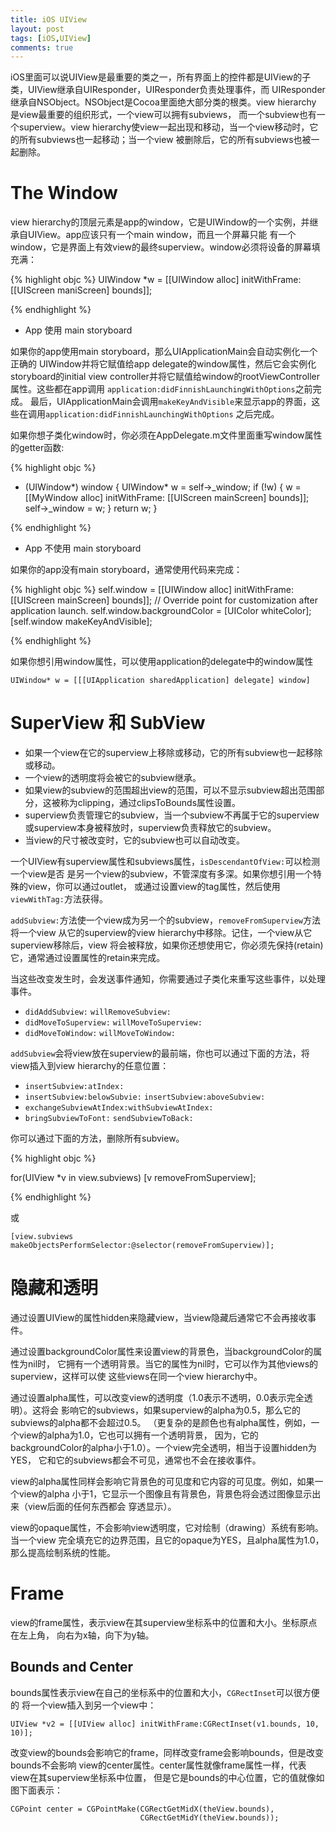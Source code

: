 ```yaml
---
title: iOS UIView
layout: post
tags: [iOS,UIView]
comments: true
---
```


iOS里面可以说UIView是最重要的类之一，所有界面上的控件都是UIView的子类，UIView继承自UIResponder，UIResponder负责处理事件，而
UIResponder继承自NSObject。NSObject是Cocoa里面绝大部分类的根类。view hierarchy 是view最重要的组织形式，一个view可以拥有subviews，
而一个subview也有一个superview。view hierarchy使view一起出现和移动，当一个view移动时，它的所有subviews也一起移动；当一个view
被删除后，它的所有subviews也被一起删除。

# The Window

view hierarchy的顶层元素是app的window，它是UIWindow的一个实例，并继承自UIView。app应该只有一个main window，而且一个屏幕只能
有一个window，它是界面上有效view的最终superview。window必须将设备的屏幕填充满：

{% highlight objc %}
UIWindow *w = [[UIWindow alloc] initWithFrame:[[UIScreen maniScreen] bounds]];

{% endhighlight %}

* App 使用 main storyboard


如果你的app使用main storyboard，那么UIApplicationMain会自动实例化一个正确的
UIWindow并将它赋值给app delegate的window属性，然后它会实例化storyboard的initial
view controller并将它赋值给window的rootViewController属性。这些都在app调用
`application:didFinnishLaunchingWithOptions`之前完成。
最后，UIApplicationMain会调用`makeKeyAndVisible`来显示app的界面，这些在调用`application:didFinnishLaunchingWithOptions`
之后完成。

如果你想子类化window时，你必须在AppDelegate.m文件里面重写window属性的getter函数:

{% highlight objc %}
- (UIWindow*) window {
UIWindow* w = self->_window;
if (!w) {
    w = [[MyWindow alloc] initWithFrame:
    [[UIScreen mainScreen] bounds]];
    self->_window = w;
}
return w;
}

{% endhighlight %}

* App 不使用 main storyboard


如果你的app没有main storyboard，通常使用代码来完成：

{% highlight objc %}
self.window = [[UIWindow alloc] initWithFrame:[[UIScreen mainScreen] bounds]];
// Override point for customization after application launch.
self.window.backgroundColor = [UIColor whiteColor];
[self.window makeKeyAndVisible];

{% endhighlight %}


如果你想引用window属性，可以使用application的delegate中的window属性

`UIWindow* w = [[[UIApplication sharedApplication] delegate] window]`

# SuperView 和 SubView

* 如果一个view在它的superview上移除或移动，它的所有subview也一起移除或移动。
* 一个view的透明度将会被它的subview继承。
* 如果view的subview的范围超出view的范围，可以不显示subview超出范围部分，这被称为clipping，通过clipsToBounds属性设置。
* superview负责管理它的subview，当一个subview不再属于它的superview或superview本身被释放时，superview负责释放它的subview。
* 当view的尺寸被改变时，它的subview也可以自动改变。

一个UIView有superview属性和subviews属性，`isDescendantOfView:`可以检测一个view是否
是另一个view的subview，不管深度有多深。如果你想引用一个特殊的view，你可以通过outlet，
或通过设置view的tag属性，然后使用`viewWithTag:`方法获得。

`addSubview:`方法使一个view成为另一个的subview，`removeFromSuperview`方法将一个view
从它的superview的view hierarchy中移除。记住，一个view从它superview移除后，view
将会被释放，如果你还想使用它，你必须先保持(retain)它，通常通过设置属性的retain来完成。

当这些改变发生时，会发送事件通知，你需要通过子类化来重写这些事件，以处理事件。

* `didAddSubview:` `willRemoveSubview:`
* `didMoveToSuperview:` `willMoveToSuperview:` 
* `didMoveToWindow:` `willMoveToWindow:`

`addSubview`会将view放在superview的最前端，你也可以通过下面的方法，将view插入到view
hierarchy的任意位置：

* `insertSubview:atIndex:`
* `insertSubview:belowSubvie:` `insertSubview:aboveSubview:`
* `exchangeSubviewAtIndex:withSubviewAtIndex:`
* `bringSubviewToFont:` `sendSubviewToBack:`

你可以通过下面的方法，删除所有subview。

{% highlight objc %}

for(UIView *v in view.subviews)
    [v removeFromSuperview];

{% endhighlight %}

或

    [view.subviews makeObjectsPerformSelector:@selector(removeFromSuperview)];


# 隐藏和透明

通过设置UIView的属性hidden来隐藏view，当view隐藏后通常它不会再接收事件。

通过设置backgroundColor属性来设置view的背景色，当backgroundColor的属性为nil时，
它拥有一个透明背景。当它的属性为nil时，它可以作为其他views的superview，这样可以使
这些views在同一个view hierarchy中。

通过设置alpha属性，可以改变view的透明度（1.0表示不透明，0.0表示完全透明）。这将会
影响它的subviews，如果superview的alpha为0.5，那么它的subviews的alpha都不会超过0.5。
（更复杂的是颜色也有alpha属性，例如，一个view的alpha为1.0，它也可以拥有一个透明背景，
因为，它的backgroundColor的alpha小于1.0）。一个view完全透明，相当于设置hidden为YES，
它和它的subviews都会不可见，通常也不会在接收事件。

view的alpha属性同样会影响它背景色的可见度和它内容的可见度。例如，如果一个view的alpha
小于1，它显示一个图像且有背景色，背景色将会透过图像显示出来（view后面的任何东西都会
穿透显示）。

view的opaque属性，不会影响view透明度，它对绘制（drawing）系统有影响。当一个view
完全填充它的边界范围，且它的opaque为YES，且alpha属性为1.0，那么提高绘制系统的性能。

# Frame

view的frame属性，表示view在其superview坐标系中的位置和大小。坐标原点在左上角，
向右为x轴，向下为y轴。

## Bounds and Center

bounds属性表示view在自己的坐标系中的位置和大小，`CGRectInset`可以很方便的
将一个view插入到另一个view中：

    UIView *v2 = [[UIView alloc] initWithFrame:CGRectInset(v1.bounds, 10, 10)];

改变view的bounds会影响它的frame，同样改变frame会影响bounds，但是改变bounds不会影响
view的center属性。center属性就像frame属性一样，代表view在其superview坐标系中位置，
但是它是bounds的中心位置，它的值就像如图下面表示：

    CGPoint center = CGPointMake(CGRectGetMidX(theView.bounds), 
                                 CGRectGetMidY(theView.bounds));




